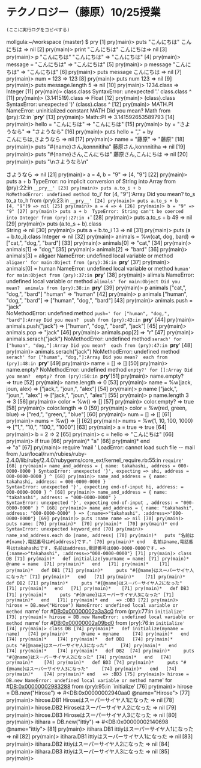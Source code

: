 # テクノロジー（藤原）10/25授業

```
(ここに実行ログをコピペする)
```
mollgula:~/workspace (master) $ pry
[1] pry(main)> puts "こんにちは"
こんにちは
=> nil
[2] pry(main)> print "こんにちは"
こんにちは=> nil
[3] pry(main)> p "こんにちは"
"こんにちは"
=> "こんにちは"
[4] pry(main)> message = "こんにちは"
=> "こんにちは"
[5] pry(main)> p message
"こんにちは"
=> "こんにちは"
[6] pry(main)> puts  message
こんにちは
=> nil
[7] pry(main)> num = 123
=> 123
[8] pry(main)> puts num
123
=> nil
[9] pry(main)> puts message.length
5
=> nil
[10] pry(main)> 1234.class
=> Integer
[11] pry(main)> class.class
SyntaxError: unexpected '.'
class.class
      ^
[11] pry(main)> (3.141519).class
=> Float
[12] pry(main)> (class).class
SyntaxError: unexpected ')'
(class).class
       ^
[12] pry(main)> MATH.PI
NameError: uninitialized constant MATH
Did you mean?  Math
from (pry):12:in `__pry__'
[13] pry(main)> Math::PI
=> 3.141592653589793
[14] pry(main)> hello = "こんにちは"
=> "こんにちは"
[15] pry(main)> by = "さようなら"
=> "さようなら"
[16] pry(main)> puts hello + "," + by                                                                                                               
こんにちは,さようなら
=> nil
[17] pry(main)> name = "藤原"
=> "藤原"
[18] pry(main)> puts "#{name}さん,konnnitiha"
藤原さん,konnnitiha
=> nil
[19] pry(main)> puts "#{name}さん,こんにちは"
藤原さん,こんにちは
=> nil
[20] pry(main)> puts "\nさようなら\n"

さようなら
=> nil
[21] pry(main)> a = 4, b = "9"
=> [4, "9"]
[22] pry(main)> puts a + b
TypeError: no implicit conversion of String into Array
from (pry):22:in `__pry__'
[23] pry(main)> puts a.to_i + b                                                                                                                     
NoMethodError: undefined method `to_i' for [4, "9"]:Array
Did you mean?  to_s
               to_a
               to_h
from (pry):23:in `__pry__'
[24] pry(main)> puts a.to_s + b                                                                                                                     
[4, "9"]9
=> nil
[25] pry(main)> a = 4
=> 4
[26] pry(main)> b = "9"
=> "9"
[27] pry(main)> puts a + b 
TypeError: String can't be coerced into Integer
from (pry):27:in `+'
[28] pry(main)> puts a.to_s + b
49
=> nil
[29] pry(main)> puts (a.to_s + b).class                                                                                                             
String
=> nil
[30] pry(main)> puts a + b.to_i 
13
=> nil
[31] pry(main)> puts (a + b.to_i).class
Integer
=> nil
[32] pry(main)> animals = %w(cat, dog, bard)
=> ["cat,", "dog,", "bard"]
[33] pry(main)> animals[0]
=> "cat,"
[34] pry(main)> animals[1]
=> "dog,"
[35] pry(main)> animals[2]
=> "bard"
[36] pry(main)> animals[3] = aligaer
NameError: undefined local variable or method `aligaer' for main:Object
from (pry):36:in `__pry__'
[37] pry(main)> animals[0] = human 
NameError: undefined local variable or method `human' for main:Object
from (pry):37:in `__pry__'
[38] pry(main)> alimals
NameError: undefined local variable or method `alimals' for main:Object
Did you mean?  animals
from (pry):38:in `__pry__'
[39] pry(main)> p animals
["cat,", "dog,", "bard"]
"human"
=> "human"
[42] pry(main)> p animals
["human", "dog,", "bard"]
=> ["human", "dog,", "bard"]
[43] pry(main)> animals.push = "jack"                                                                                                               
NoMethodError: undefined method `push=' for ["human", "dog,", "bard"]:Array
Did you mean?  push
from (pry):43:in `__pry__'
[44] pry(main)> animals.push("jack")
=> ["human", "dog,", "bard", "jack"]
[45] pry(main)> animals.pop
=> "jack"
[46] pry(main)> animals.pop[2]
=> "r"
[47] pry(main)> animals.serach("jack")
NoMethodError: undefined method `serach' for ["human", "dog,"]:Array
Did you mean?  each
from (pry):47:in `__pry__'
[48] pry(main)> animals.serach("jack")
NoMethodError: undefined method `serach' for ["human", "dog,"]:Array
Did you mean?  each
from (pry):48:in `__pry__'
[49] pry(main)> name = []
=> []
[50] pry(main)> name.enpty?
NoMethodError: undefined method `enpty?' for []:Array
Did you mean?  empty?
from (pry):50:in `__pry__'[51] pry(main)> name.empty?                                                                                                                         
=> true
[52] pry(main)> name.length
=> 0
[53] pry(main)> name = %w(jack, joun, alex)
=> ["jack,", "joun,", "alex"]
[54] pry(main)> p name
["jack,", "joun,", "alex"]
=> ["jack,", "joun,", "alex"]
[55] pry(main)> p name.length
3
=> 3
[56] pry(main)> color = %w()
=> []
[57] pry(main)> color.empty?
=> true
[58] pry(main)> color.length
=> 0
[59] pry(main)> color = %w(red, green, blue)
=> ["red,", "green,", "blue"]
[60] pry(main)> num = []
=> []
[61] pry(main)> nums = %w()
=> []
[62] pry(main)> nums = %w(1, 10, 100, 1000)
=> ["1,", "10,", "100,", "1000"]
[63] pry(main)> a = true
=> true
[64] pry(main)> b = 2
=> 2
[65] pry(main)> c = hello 
=> "こんにちは"
[66] pry(main)> if true 
[66] pry(main)*   "a" 
[66] pry(main)* end  
=> "a"
[67] pry(main)> require 'mail '
LoadError: cannot load such file -- mail 
from /usr/local/rvm/rubies/ruby-2.4.0/lib/ruby/2.4.0/rubygems/core_ext/kernel_require.rb:55:in `require'
[68] pry(main)> name_and_address = { name: takahashi, address = 000-0000-0000 }
SyntaxError: unexpected '}', expecting =>
shi, address = 000-0000-0000 }
                              ^
[68] pry(main)> name_and_address = { name: takahashi, address: = 000-0000-0000 }                                                                    
SyntaxError: unexpected '}', expecting end-of-input
hi, address: = 000-0000-0000 }
                              ^
[68] pry(main)> name_and_address = { name: "takahashi", address: = "000-0000-0000" }                                                                
SyntaxError: unexpected '}', expecting end-of-input
, address: = "000-0000-0000" }
                              ^
[68] pry(main)> name_and_address = { name: "takahashi", address: "000-0000-0000" }
=> {:name=>"takahashi", :address=>"000-0000-0000"}
[69] pry(main)> puts :name
name
=> nil
[70] pry(main)> puts name:
[70] pry(main)* 
[70] pry(main)* 
[70] pry(main)* end
SyntaxError: unexpected keyword_end
[70] pry(main)> name_and_address.each do |name, address|
[70] pry(main)*   puts "名前は#{name},電話番号は#{address}です."
[70] pry(main)* end  
名前はname,電話番号はtakahashiです.
名前はaddress,電話番号は000-0000-0000です.
=> {:name=>"takahashi", :address=>"000-0000-0000"}
[71] pry(main)> class DB
[71] pry(main)*   def initialize(yourname = name)
[71] pry(main)*     @name = name 
[71] pry(main)*   end  
[71] pry(main)*   
[71] pry(main)*   def DB1
[71] pry(main)*     puts "#{@name}はスーパーサイヤ人になった"
[71] pry(main)*   end  
[71] pry(main)*   
[71] pry(main)*   def DB2
[71] pry(main)*     puts "#{@name}はスーパーサイヤ人2になった"
[71] pry(main)*   end  
[71] pry(main)*   
[71] pry(main)*   def DB3 
[71] pry(main)*     puts "#{@name}はスーパーサイヤ人3になった"
[71] pry(main)*   end  
[71] pry(main)* end  
=> :DB3
[72] pry(main)> hirose = DB.new("Hirose")
NameError: undefined local variable or method `name' for #<DB:0x00000002a3a3c0>
from (pry):77:in `initialize'
[73] pry(main)> hirose = DB.new
NameError: undefined local variable or method `name' for #<DB:0x00000002a09bd0>
from (pry):76:in `initialize'
[74] pry(main)> class DB
[74] pry(main)*   def initialize(myname = name)  
[74] pry(main)*     @name = myname    
[74] pry(main)*   end  
[74] pry(main)*   
[74] pry(main)*   def DB1  
[74] pry(main)*     puts "#{@name}はスーパーサイヤ人1になった"    
[74] pry(main)*   end  
[74] pry(main)*   
[74] pry(main)*   def DB2 
[74] pry(main)*     puts "#{@name}はスーパーサイヤ人2になった"
[74] pry(main)*   end  
[74] pry(main)*   
[74] pry(main)*   def BD3
[74] pry(main)*     puts "#{@name}はスーパーサイヤ人3になった"    
[74] pry(main)*   end  
[74] pry(main)*   
[74] pry(main)* end  
=> :BD3
[75] pry(main)> hirose = DB.new
NameError: undefined local variable or method `name' for #<DB:0x00000002983288>
from (pry):95:in `initialize'
[76] pry(main)> hirose = DB.new("Hirose")
=> #<DB:0x00000002940aa0 @name="Hirose">
[77] pry(main)> hirose.DB1
Hiroseはスーパーサイヤ人1になった
=> nil
[78] pry(main)> hirose.DB2
Hiroseはスーパーサイヤ人2になった
=> nil
[79] pry(main)> hirose.DB3
Hiroseはスーパーサイヤ人3になった
=> nil
[80] pry(main)> itihara = DB.new("ittiy")
=> #<DB:0x00000002140698 @name="ittiy">
[81] pry(main)> itihara.DB1
ittiyはスーパーサイヤ人1になった
=> nil
[82] pry(main)> itihara.DB1
ittiyはスーパーサイヤ人1になった
=> nil
[83] pry(main)> itihara.DB2
ittiyはスーパーサイヤ人2になった
=> nil
[84] pry(main)> itihara.DB3
ittiyはスーパーサイヤ人3になった
=> nil
[85] pry(main)> 
